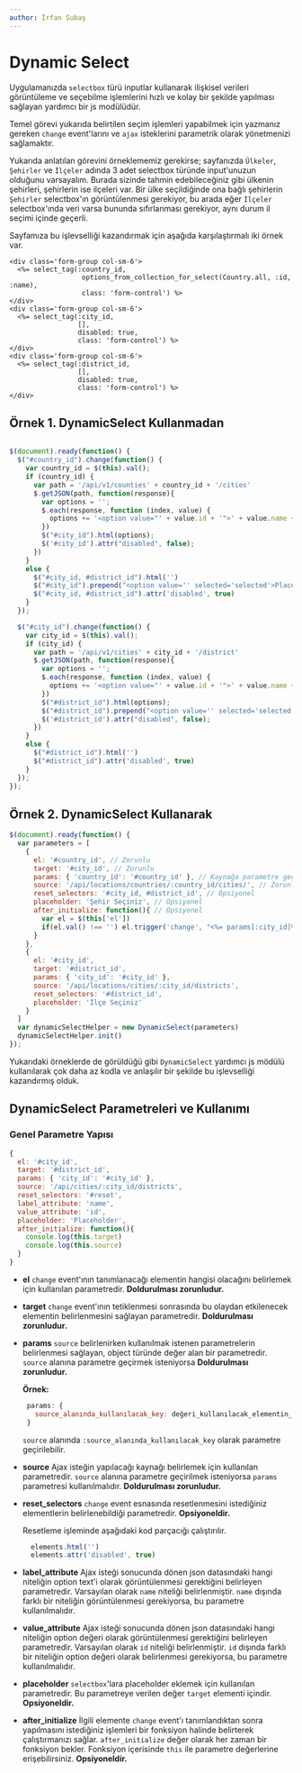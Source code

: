 ```yaml
---
author: İrfan Subaş
---
```


Dynamic Select
==============

Uygulamanızda `selectbox` türü inputlar kullanarak ilişkisel verileri görüntüleme ve seçebilme işlemlerini hızlı ve
kolay bir şekilde yapılması sağlayan yardımcı bir js modülüdür.

Temel görevi yukarıda belirtilen seçim işlemleri yapabilmek için yazmanız gereken `change` event'larını ve `ajax`
isteklerini parametrik olarak yönetmenizi sağlamaktır.

Yukarıda anlatılan görevini örneklememiz gerekirse; sayfanızda `Ülkeler`, `Şehirler` ve `İlçeler` adında 3 adet
selectbox türünde input'unuzun olduğunu varsayalım. Burada sizinde tahmin edebileceğiniz gibi ülkenin şehirleri,
şehirlerin ise ilçeleri var. Bir ülke seçildiğinde ona bağlı şehirlerin `Şehirler` selectbox'ın görüntülenmesi
gerekiyor, bu arada eğer `İlçeler` selectbox'ında veri varsa bununda sıfırlanması gerekiyor, aynı durum il seçimi içinde
geçerli.

Sayfamıza bu işlevselliği kazandırmak için aşağıda karşılaştırmalı iki örnek var.

```erb
<div class='form-group col-sm-6'>
  <%= select_tag(:country_id,
                  options_from_collection_for_select(Country.all, :id, :name),
                  class: 'form-control') %>
</div>
<div class='form-group col-sm-6'>
  <%= select_tag(:city_id,
                 [],
                 disabled: true,
                 class: 'form-control') %>
</div>
<div class='form-group col-sm-6'>
  <%= select_tag(:district_id,
                 [],
                 disabled: true,
                 class: 'form-control') %>
</div>
```

Örnek 1. DynamicSelect Kullanmadan
----------------------------------

```js

$(document).ready(function() {
  $("#country_id").change(function() {
    var country_id = $(this).val();
    if (country_id) {
      var path = '/api/v1/counties' + country_id + '/cities'
      $.getJSON(path, function(response){
        var options = '';
        $.each(response, function (index, value) {
          options += '<option value="' + value.id + '">' + value.name + '</option>';
        })
        $("#city_id").html(options);
        $('#city_id').attr("disabled", false);
      })
    }
    else {
      $("#city_id, #district_id").html('')
      $("#city_id").prepend("<option value='' selected='selected'>Place Holder</option>");
      $("#city_id, #district_id").attr('disabled', true)
    }
  });

  $("#city_id").change(function() {
    var city_id = $(this).val();
    if (city_id) {
      var path = '/api/v1/cities' + city_id + '/district'
      $.getJSON(path, function(response){
        var options = '';
        $.each(response, function (index, value) {
          options += '<option value="' + value.id + '">' + value.name + '</option>';
        })
        $("#district_id").html(options);
        $("#district_id").prepend("<option value='' selected='selected'>Place Holder</option>");
        $('#district_id').attr("disabled", false);
      })
    }
    else {
      $("#district_id").html('')
      $("#district_id").attr('disabled', true)
    }
  });
});

```

Örnek 2. DynamicSelect Kullanarak
---------------------------------

```js
$(document).ready(function() {
  var parameters = [
    {
      el: '#country_id', // Zorunlu
      target: '#city_id', // Zorunlu
      params: { 'country_id': '#country_id' }, // Kaynağa parametre geçirilecekse zorunlu
      source: '/api/locations/countries/:country_id/cities/', // Zorunlu
      reset_selectors: '#city_id, #district_id', // Opsiyonel
      placeholder: 'Şehir Seçiniz', // Opsiyonel
      after_initialize: function(){ // Opsiyonel
        var el = $(this['el'])
        if(el.val() !== '') el.trigger('change', "<%= params[:city_id]%>")
      }
    },
    {
      el: '#city_id',
      target: '#district_id',
      params: { 'city_id': '#city_id' },
      source: '/api/locations/cities/:city_id/districts',
      reset_selectors: '#district_id',
      placeholder: 'İlçe Seçiniz'
    }
  ]
  var dynamicSelectHelper = new DynamicSelect(parameters)
  dynamicSelectHelper.init()
});
```

Yukarıdaki örneklerde de görüldüğü gibi `DynamicSelect` yardımcı js mödülü kullanılarak çok daha az kodla ve anlaşılır
bir şekilde bu işlevselliği kazandırmış olduk.

DynamicSelect Parametreleri ve Kullanımı
----------------------------------------

### Genel Parametre Yapısı

```js
{
  el: '#city_id',
  target: '#district_id',
  params: { 'city_id': '#city_id' },
  source: '/api/cities/:city_id/districts',
  reset_selectors: '#reset',
  label_attribute: 'name',
  value_attribute: 'id',
  placeholder: 'Placeholder',
  after_initialize: function(){
    console.log(this.target)
    console.log(this.source)
  }
}
```

- **el** `change` event'ının tanımlanacağı elementin hangisi olacağını belirlemek için kullanılan parametredir.
  **Doldurulması zorunludur.**

- **target** `change` event'ının tetiklenmesi sonrasında bu olaydan etkilenecek elementin belirlenmesini sağlayan
  parametredir. **Doldurulması zorunludur.**

- **params** `source` belirlenirken kullanılmak istenen parametrelerin belirlenmesi sağlayan, object türünde değer alan
  bir parametredir. `source` alanına parametre geçirmek isteniyorsa **Doldurulması zorunludur.**

   **Örnek:**

   ```js
    params: {
      source_alanında_kullanılacak_key: değeri_kullanılacak_elementin_seçicisi
    }
  ```

  `source` alanında `:source_alanında_kullanılacak_key` olarak parametre geçirilebilir.

- **source** Ajax isteğin yapılacağı kaynağı belirlemek için kullanılan parametredir. `source` alanına parametre
  geçirilmek isteniyorsa `params` parametresi kullanılmalıdır. **Doldurulması zorunludur.**

- **reset_selectors** `change` event esnasında resetlenmesini istediğiniz elementlerin belirlenebildiği parametredir.
  **Opsiyoneldir.**

  Resetleme işleminde aşağıdaki kod parçacığı çalıştırılır.

  ```js
    elements.html('')
    elements.attr('disabled', true)
  ```

- **label_attribute** Ajax isteği sonucunda dönen json datasındaki hangi niteliğin option text'i olarak görüntülenmesi
  gerektiğini belirleyen parametredir. Varsayılan olarak `name` niteliği belirlenmiştir. `name` dışında farklı bir
  niteliğin görüntülenmesi gerekiyorsa, bu parametre kullanılmalıdır.

- **value_attribute** Ajax isteği sonucunda dönen json datasındaki hangi niteliğin option değeri olarak görüntülenmesi
  gerektiğini belirleyen parametredir. Varsayılan olarak `id` niteliği belirlenmiştir. `id` dışında farklı bir niteliğin
  option değeri olarak belirlenmesi gerekiyorsa, bu parametre kullanılmalıdır.

- **placeholder** `selectbox`'lara placeholder eklemek için kullanılan parametredir. Bu parametreye verilen değer
  `target` elementi içindir. **Opsiyoneldir.**

- **after_initialize** İlgili elemente `change` event'ı tanımlandıktan sonra yapılmasını istediğiniz işlemleri bir
  fonksiyon halinde belirterek çalıştırmanızı sağlar. `after_initialize` değer olarak her zaman bir fonksiyon bekler.
  Fonksiyon içerisinde `this` ile parametre değerlerine erişebilirsiniz. **Opsiyoneldir.**
